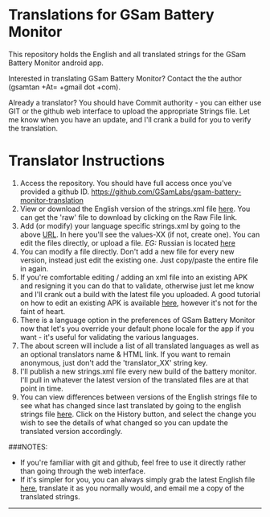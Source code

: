 # Translations for GSam Battery Monitor
This repository holds the English and all translated strings for the GSam Battery Monitor android app.

Interested in translating GSam Battery Monitor?  Contact the the author (gsamtan +At= +gmail dot +com). 

Already a translator?  You should have Commit authority - you can either use GIT or the github web interface to upload the appropriate Strings file.  Let me know when you have an update, and I'll crank a build for you to verify the translation.

# Translator Instructions
 1. Access the repository.   You should have full access once you've provided a github ID. https://github.com/GSamLabs/gsam-battery-monitor-translation
 2. View or download the English version of the strings.xml file [here](https://github.com/GSamLabs/gsam-battery-monitor-translation/blob/master/gsam-battery-monitor-translation/res/values/strings.xml).  You can get the 'raw' file to download by clicking on the Raw File link.
 3. Add (or modify) your language specific strings.xml by going to the above [URL](https://github.com/GSamLabs/gsam-battery-monitor-translation/tree/master/gsam-battery-monitor-translation/res).  In here you'll see the values-XX (if not, create one).  You can edit the files directly, or upload a file.  *EG:* Russian is located [here](https://github.com/GSamLabs/gsam-battery-monitor-translation/tree/master/gsam-battery-monitor-translation/res/values-ru/strings.xml)
 4. You can modify a file directly.  Don't add a new file for every new version, instead just edit the existing one.  Just copy/paste the entire file in again.
 5. If you're comfortable editing / adding an xml file into an existing APK and resigning it you can do that to validate, otherwise just let me know and I'll crank out a build with the latest file you uploaded.  A good tutorial on how to edit an existing APK is available [here](http://www.miui-au.com/add-ons/apktool/), however it's not for the faint of heart.
 6. There is a language option in the preferences of GSam Battery Monitor now that let's you override your default phone locale for the app if you want - it's useful for validating the various languages.
 7. The about screen will include a list of all translated languages as well as an optional translators name & HTML link.  If you want to remain anonymous, just don't add the 'translator_XX' string key.  
 8. I'll publish a new strings.xml file every new build of the battery monitor.  I'll pull in whatever the latest version of the translated files are at that point in time.
 9. You can view differences between versions of the English strings file to see what has changed since last translated by going to the english strings file [here](https://github.com/GSamLabs/gsam-battery-monitor-translation/blob/master/gsam-battery-monitor-translation/res/values/strings.xml).  Click on the History button, and select the change you wish to see the details of what changed so you can update the translated version accordingly.

###NOTES:
 * If you're familiar with git and github, feel free to use it directly rather than going through the web interface.
 * If it's simpler for you, you can always simply grab the latest English file [here](https://github.com/GSamLabs/gsam-battery-monitor-translation/blob/master/gsam-battery-monitor-translation/res/values/strings.xml), translate it as you normally would, and email me a copy of the translated strings.

----

